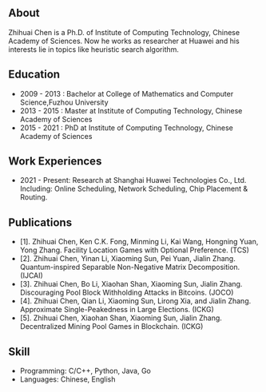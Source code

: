 ## About 
Zhihuai Chen is a Ph.D. of Institute of Computing Technology, Chinese Academy of Sciences. Now he works as researcher at Huawei and his interests lie in topics like heuristic search algorithm. 

## Education
- 2009 - 2013 : Bachelor at College of Mathematics and Computer Science,Fuzhou University
- 2013 - 2015 : Master at Institute of Computing Technology, Chinese Academy of Sciences
- 2015 - 2021 : PhD at Institute of Computing Technology, Chinese Academy of Sciences

## Work Experiences
- 2021 - Present: Research at Shanghai Huawei Technologies Co., Ltd. Including: Online Scheduling, Network Scheduling, Chip Placement & Routing.
   
## Publications
- [1].	Zhihuai Chen, Ken C.K. Fong, Minming Li, Kai Wang, Hongning Yuan, Yong Zhang. Facility Location Games with Optional Preference. (TCS)
- [2].	Zhihuai Chen, Yinan Li, Xiaoming Sun, Pei Yuan, Jialin Zhang. Quantum-inspired Separable Non-Negative Matrix Decomposition. (IJCAI) 
- [3].	Zhihuai Chen, Bo Li, Xiaohan Shan, Xiaoming Sun, Jialin Zhang. Discouraging Pool Block Withholding Attacks in Bitcoins. (JOCO)
- [4].	Zhihuai Chen, Qian Li, Xiaoming Sun, Lirong Xia, and Jialin Zhang. Approximate Single-Peakedness in Large Elections. (ICKG)
- [5].	Zhihuai Chen, Xiaohan Shan, Xiaoming Sun, Jialin Zhang. Decentralized Mining Pool Games in Blockchain. (ICKG)

## Skill
- Programming: C/C++, Python, Java, Go
- Languages: Chinese, English
